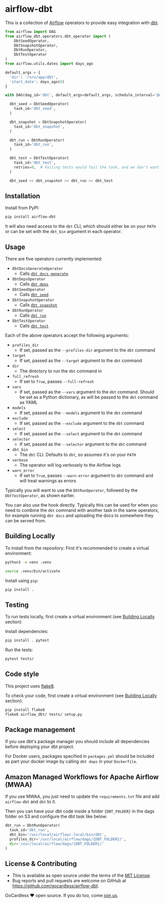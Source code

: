 # airflow-dbt

This is a collection of [Airflow](https://airflow.apache.org/) operators to provide easy integration with [dbt](https://www.getdbt.com).

```py
from airflow import DAG
from airflow_dbt.operators.dbt_operator import (
    DbtSeedOperator,
    DbtSnapshotOperator,
    DbtRunOperator,
    DbtTestOperator
)
from airflow.utils.dates import days_ago

default_args = {
  'dir': '/srv/app/dbt',
  'start_date': days_ago(0)
}

with DAG(dag_id='dbt', default_args=default_args, schedule_interval='@daily') as dag:

  dbt_seed = DbtSeedOperator(
    task_id='dbt_seed',
  )

  dbt_snapshot = DbtSnapshotOperator(
    task_id='dbt_snapshot',
  )

  dbt_run = DbtRunOperator(
    task_id='dbt_run',
  )

  dbt_test = DbtTestOperator(
    task_id='dbt_test',
    retries=0,  # Failing tests would fail the task, and we don't want Airflow to try again
  )

  dbt_seed >> dbt_snapshot >> dbt_run >> dbt_test
```

## Installation

Install from PyPI:

```sh
pip install airflow-dbt
```

It will also need access to the `dbt` CLI, which should either be on your `PATH` or can be set with the `dbt_bin` argument in each operator.

## Usage

There are five operators currently implemented:

* `DbtDocsGenerateOperator`
  * Calls [`dbt docs generate`](https://docs.getdbt.com/reference/commands/cmd-docs)
* `DbtDepsOperator`
  * Calls [`dbt deps`](https://docs.getdbt.com/docs/deps)
* `DbtSeedOperator`
  * Calls [`dbt seed`](https://docs.getdbt.com/docs/seed)
* `DbtSnapshotOperator`
  * Calls [`dbt snapshot`](https://docs.getdbt.com/docs/snapshot)
* `DbtRunOperator`
  * Calls [`dbt run`](https://docs.getdbt.com/docs/run)
* `DbtTestOperator`
  * Calls [`dbt test`](https://docs.getdbt.com/docs/test)


Each of the above operators accept the following arguments:

* `profiles_dir`
  * If set, passed as the `--profiles-dir` argument to the `dbt` command
* `target`
  * If set, passed as the `--target` argument to the `dbt` command
* `dir`
  * The directory to run the `dbt` command in
* `full_refresh`
  * If set to `True`, passes `--full-refresh`
* `vars`
  * If set, passed as the `--vars` argument to the `dbt` command. Should be set as a Python dictionary, as will be passed to the `dbt` command as YAML
* `models`
  * If set, passed as the `--models` argument to the `dbt` command
* `exclude`
  * If set, passed as the `--exclude` argument to the `dbt` command
* `select`
  * If set, passed as the `--select` argument to the `dbt` command
* `selector`
  * If set, passed as the `--selector` argument to the `dbt` command
* `dbt_bin`
  * The `dbt` CLI. Defaults to `dbt`, so assumes it's on your `PATH`
* `verbose`
  * The operator will log verbosely to the Airflow logs
* `warn_error`
  * If set to `True`, passes `--warn-error` argument to `dbt` command and will treat warnings as errors

Typically you will want to use the `DbtRunOperator`, followed by the `DbtTestOperator`, as shown earlier.

You can also use the hook directly. Typically this can be used for when you need to combine the `dbt` command with another task in the same operators, for example running `dbt docs` and uploading the docs to somewhere they can be served from.

## Building Locally

To install from the repository:
First it's recommended to create a virtual environment:
```bash
python3 -m venv .venv

source .venv/bin/activate
```

Install using `pip`:
```bash
pip install .
```

## Testing

To run tests locally, first create a virtual environment (see [Building Locally](https://github.com/gocardless/airflow-dbt#building-locally) section)

Install dependencies:
```bash
pip install . pytest
```

Run the tests:
```bash
pytest tests/
```

## Code style
This project uses [flake8](https://flake8.pycqa.org/en/latest/).

To check your code, first create a virtual environment (see [Building Locally](https://github.com/gocardless/airflow-dbt#building-locally) section):
```bash
pip install flake8
flake8 airflow_dbt/ tests/ setup.py
```

## Package management

If you use dbt's package manager you should include all dependencies before deploying your dbt project.

For Docker users, packages specified in `packages.yml` should be included as part your docker image by calling `dbt deps` in your `Dockerfile`.

## Amazon Managed Workflows for Apache Airflow (MWAA)

If you use MWAA, you just need to update the `requirements.txt` file and add `airflow-dbt` and `dbt` to it.

Then you can have your dbt code inside a folder `{DBT_FOLDER}` in the dags folder on S3 and configure the dbt task like below:

```python
dbt_run = DbtRunOperator(
  task_id='dbt_run',
  dbt_bin='/usr/local/airflow/.local/bin/dbt',
  profiles_dir='/usr/local/airflow/dags/{DBT_FOLDER}/',
  dir='/usr/local/airflow/dags/{DBT_FOLDER}/'
)
```

## License & Contributing

* This is available as open source under the terms of the [MIT License](http://opensource.org/licenses/MIT).
* Bug reports and pull requests are welcome on GitHub at https://github.com/gocardless/airflow-dbt.

GoCardless ♥ open source. If you do too, come [join us](https://gocardless.com/about/jobs).
